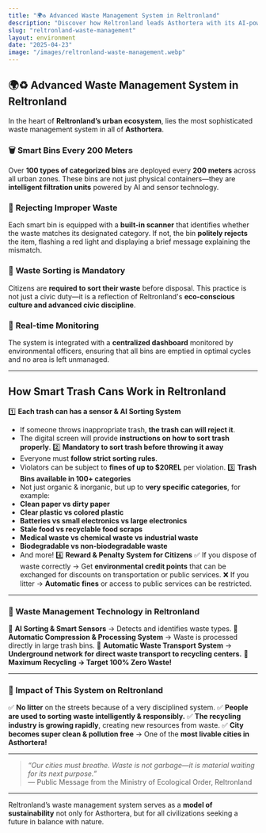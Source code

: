 ```yaml
---
title: "🌍♻️ Advanced Waste Management System in Reltronland"
description: "Discover how Reltronland leads Asthortera with its AI-powered waste system—featuring 100+ smart bins that reject improper trash and monitor urban hygiene in real time."
slug: "reltronland-waste-management"
layout: environment
date: "2025-04-23"
image: "/images/reltronland-waste-management.webp"
---
```


## 🌍♻️ **Advanced Waste Management System in Reltronland**

In the heart of **Reltronland’s urban ecosystem**, lies the most sophisticated waste management system in all of **Asthortera**.

### 🗑️ **Smart Bins Every 200 Meters**
Over **100 types of categorized bins** are deployed every **200 meters** across all urban zones. These bins are not just physical containers—they are **intelligent filtration units** powered by AI and sensor technology.

### 🚫 **Rejecting Improper Waste**
Each smart bin is equipped with a **built-in scanner** that identifies whether the waste matches its designated category. If not, the bin **politely rejects** the item, flashing a red light and displaying a brief message explaining the mismatch.

### 🧠 **Waste Sorting is Mandatory**
Citizens are **required to sort their waste** before disposal. This practice is not just a civic duty—it is a reflection of Reltronland's **eco-conscious culture and advanced civic discipline**.

### 📡 **Real-time Monitoring**
The system is integrated with a **centralized dashboard** monitored by environmental officers, ensuring that all bins are emptied in optimal cycles and no area is left unmanaged.

---

## How Smart Trash Cans Work in Reltronland

1️⃣ **Each trash can has a sensor & AI Sorting System**
- If someone throws inappropriate trash, **the trash can will reject it**.
- The digital screen will provide **instructions on how to sort trash properly**.
2️⃣ **Mandatory to sort trash before throwing it away**
- Everyone must **follow strict sorting rules**.
- Violators can be subject to **fines of up to $20REL** per violation.
3️⃣ **Trash Bins available in 100+ categories**
- Not just organic & inorganic, but up to **very specific categories**, for example:
- **Clean paper vs dirty paper**
- **Clear plastic vs colored plastic**
- **Batteries vs small electronics vs large electronics**
- **Stale food vs recyclable food scraps**
- **Medical waste vs chemical waste vs industrial waste**
- **Biodegradable vs non-biodegradable waste**
- And more!
4️⃣ **Reward & Penalty System for Citizens**
✅ If you dispose of waste correctly → Get **environmental credit points** that can be exchanged for discounts on transportation or public services.
❌ If you litter → **Automatic fines** or access to public services can be restricted.

---

### **🔹 Waste Management Technology in Reltronland**
🚀 **AI Sorting & Smart Sensors** → Detects and identifies waste types.
🚀 **Automatic Compression & Processing System** → Waste is processed directly in large trash bins.
🚀 **Automatic Waste Transport System** → **Underground network for direct waste transport to recycling centers.**
🚀 **Maximum Recycling → Target 100% Zero Waste!**

---

### **🔹 Impact of This System on Reltronland**
✅ **No litter** on the streets because of a very disciplined system.
✅ **People are used to sorting waste intelligently & responsibly.**
✅ **The recycling industry is growing rapidly**, creating new resources from waste. ✅ **City becomes super clean & pollution free** → One of the **most livable cities in Asthortera!**

---

> _“Our cities must breathe. Waste is not garbage—it is material waiting for its next purpose.”_  
> — Public Message from the Ministry of Ecological Order, Reltronland

---

Reltronland’s waste management system serves as a **model of sustainability** not only for Asthortera, but for all civilizations seeking a future in balance with nature.
